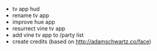- tv app hud
- rename tv app
- improve hue app
- resurrect vine tv app
- add vine tv app to /party list
- create credits (based on http://adamschwartz.co/face)